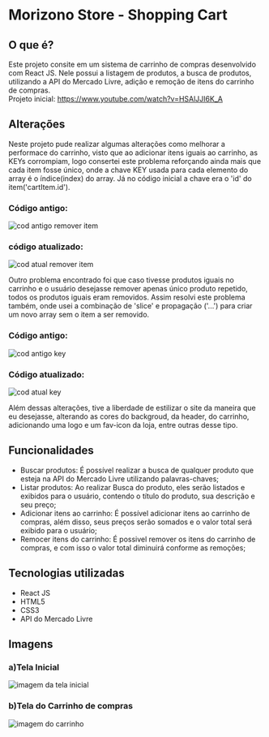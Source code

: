 # Morizono Store - Shopping Cart

## O que é?
Este projeto consite em um sistema de carrinho de compras desenvolvido com React JS. Nele possui a listagem de produtos, a busca de produtos, utilizando a API do Mercado Livre, 
adição e remoção de itens do carrinho de compras. <br>
Projeto inicial: https://www.youtube.com/watch?v=HSAlJJI6K_A

## Alterações

Neste projeto pude realizar algumas alterações como melhorar a performace do carrinho, visto que ao adicionar itens iguais ao carrinho, as KEYs corrompiam, 
logo consertei este problema reforçando ainda mais que cada item fosse único, onde a chave KEY usada para cada elemento do array é o índice(index) do array.
Já no código inicial a chave era o 'id' do item('cartItem.id'). <br>
### Código antigo:
![cod antigo remover item](https://github.com/juliohtm08/morizono-store/assets/102925073/066fd020-7f2b-44fc-bbf9-5971fc06365d)
### código atualizado: 
![cod atual remover item](https://github.com/juliohtm08/morizono-store/assets/102925073/f7bd890a-946e-4158-b880-4348ca46a24b)
    
Outro problema encontrado foi que caso tivesse produtos iguais no carrinho e o usuário desejasse
remover apenas único produto repetido, todos os produtos iguais eram removidos. Assim resolvi este problema também, onde usei a combinação de 'slice' e propagação ('...')
para criar um novo array sem o item a ser removido. <br>
### Código antigo: 
![cod antigo key](https://github.com/juliohtm08/morizono-store/assets/102925073/144379c6-4513-496d-a076-c362d0312cb6)
### Código atualizado:
![cod atual key](https://github.com/juliohtm08/morizono-store/assets/102925073/559fb424-7726-41a7-9246-4e055bd3df25)

Além dessas alterações, tive a liberdade de estilizar o site da maneira que eu desejasse, alterando as cores do backgroud, da header, do carrinho, 
adicionando uma logo e um fav-icon da loja, entre outras desse tipo.

## Funcionalidades

* Buscar produtos: É possível realizar a busca de qualquer produto que esteja na API do Mercado Livre utilizando palavras-chaves;
* Listar produtos: Ao realizar Busca do produto, eles serão listados e exibidos para o usuário, contendo o título do produto, sua descrição e seu preço;
* Adicionar itens ao carrinho: É possível adicionar itens ao carrinho de compras, além disso, seus preços serão somados e o valor total será exibido para o usuário;
* Remocer itens do carrinho: É possivel remover os itens do carrinho de compras, e com isso o valor total diminuirá conforme as remoções;

## Tecnologias utilizadas
* React JS
* HTML5
* CSS3
* API do Mercado Livre

## Imagens
### a)Tela Inicial
![imagem da tela inicial](https://github.com/juliohtm08/morizono-store/assets/102925073/b45df1c0-eb06-4351-8af4-ecd1a925d09a)

### b)Tela do Carrinho de compras
![imagem do carrinho](https://github.com/juliohtm08/morizono-store/assets/102925073/81219d50-d738-4a4d-bcab-ace341213e91)
